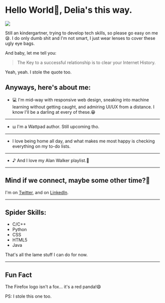 # Hello World👋, Delia's this way.
![](https://github.com/de-lia/deliaayoko/commit/2fad75348be247f3bde473b648a37c47f4f6f82b)

Still an kindergartner, trying to develop tech skills, so please go easy on me😪. I do only dumb shit and I'm not smart, I just wear lenses to cover these ugly eye bags.

And baby, let me tell you:

> The Key to a successful relationship is to clear your Internet History.

Yeah, yeah. I stole the quote too.

## Anyways, here's about me:
* 💻 I'm mid-way with responsive web design, sneaking into machine learning without getting caught, and admiring UI/UX from a distance. I know I'll be a darling at every of these.😁
*********************
* ꟺ I'm a Wattpad author. Still upcoming tho.
*********************
* I love being home all day, and what makes me most happy is checking everything on my to-do lists.
*********************
* ♪ And I love my Alan Walker playlist.💆
***************

## Mind if we connect, maybe some other time?💁
I'm on [Twitter](https://twitter.com/delia_ayoko), and on [LinkedIn](https://www.linkedin.com/in/delia-ayoko-725469226/).
**************************
## Spider Skills:
* C/C++
* Python
* CSS
* HTML5
* Java

That's all the lame stuff I can do for now.
******
## Fun Fact
The Firefox logo isn't a fox… it's a red panda!😄

  PS: I stole this one too.
